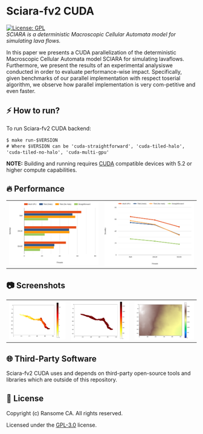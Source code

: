 # Sciara-fv2 CUDA
[![License: GPL](https://img.shields.io/badge/License-GPL-blue.svg)](/LICENSE)  
*SCIARA is a deterministic Macroscopic Cellular Automata model for simulating lava flows.*
  
In this paper we presents a CUDA parallelization of the deterministic Macroscopic Cellular Automata model SCIARA for simulating lavaflows. Furthermore, we present the results of an experimental analysiswe conducted in order to evaluate performance-wise impact. Specifically, given benchmarks of our parallel implementation with respect toserial algorithm, we observe how parallel implementation is very com-petitive and even faster.

## :zap: How to run?

To run Sciara-fv2 CUDA backend:
```shell script
$ make run-$VERSION
# Where $VERSION can be 'cuda-straightforward', 'cuda-tiled-halo', 'cuda-tiled-no-halo', 'cuda-multi-gpu'
```

**NOTE:** Building and running requires [CUDA](https://developer.nvidia.com/cuda-zone) compatible devices with 5.2 or higher compute capabilities.


## :fire: Performance

<table style="border: 0 !important">
  <tr>
    <td><img src="/data/speedups/bar.png" alt="" /></td>
    <td><img src="/data/speedups/line.png" alt="" /></td>
  </tr>
</table>

## :camera: Screenshots

<table style="border: 0 !important">
  <tr>
    <td><img src="/data/plots/flow.png" alt="" /></td>
    <td><img src="/data/plots/temp.png" alt="" /></td>
    <td><img src="/data/plots/morph.png" alt="" /></td>
  </tr>
</table>

## :globe_with_meridians: Third-Party Software
Sciara-fv2 CUDA uses and depends on third-party open-source tools and libraries which are outside of this repository.

## :page_with_curl: License

Copyright (c) Ransome CA. All rights reserved.

Licensed under the [GPL-3.0](/LICENSE) license.
